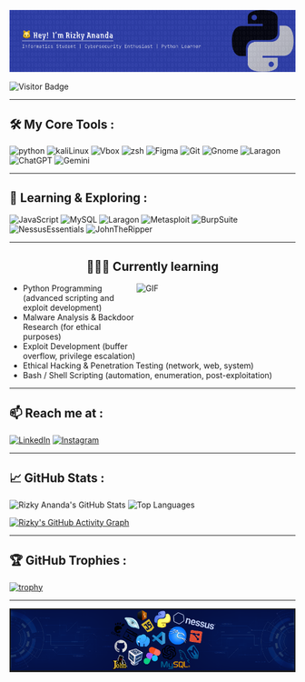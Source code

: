 
![Rizky ananda](img/Figma%20basics%20(1)%20(2).png)

![Visitor Badge](https://komarev.com/ghpvc/?username=rizkyannd&style=for-the-badge)

---
## 🛠️ My Core Tools :
![python](https://img.shields.io/badge/Python-FFD43B?style=for-the-badge&logo=python&logoColor=blue) ![kaliLinux](https://img.shields.io/badge/Kali_Linux-557C94?style=for-the-badge&logo=kali-linux&logoColor=white) ![Vbox](https://img.shields.io/badge/VirtualBox-21416b?style=for-the-badge&logo=VirtualBox&logoColor=white) ![zsh](https://img.shields.io/badge/Zsh-F15A24?style=for-the-badge&logo=Zsh&logoColor=white) ![Figma](https://img.shields.io/badge/Figma-F24E1E?style=for-the-badge&logo=figma&logoColor=white) ![Git](https://img.shields.io/badge/Git-F05032?style=for-the-badge&logo=git&logoColor=white) ![Gnome](https://img.shields.io/badge/Gnome-4A86CF?style=for-the-badge&logo=gnome&logoColor=white) ![Laragon](https://img.shields.io/badge/Laragon-0E83CD?style=for-the-badge&logo=Laragon&logoColor=white) ![ChatGPT](https://img.shields.io/badge/ChatGPT-74aa9c?style=for-the-badge&logo=openai&logoColor=white) ![Gemini](https://img.shields.io/badge/Google%20Gemini-8E75B2?style=for-the-badge&logo=googlegemini&logoColor=white)


---
## 🌱 Learning & Exploring :
![JavaScript](https://img.shields.io/badge/JavaScript-323330?style=for-the-badge&logo=javascript&logoColor=F7DF1E) ![MySQL](https://img.shields.io/badge/MySQL-005C84?style=for-the-badge&logo=mysql&logoColor=white) ![Laragon](https://img.shields.io/badge/Laragon-0E83CD?style=for-the-badge&logo=Laragon&logoColor=white) ![Metasploit](https://img.shields.io/badge/metasploit-2596CD?style=for-the-badge&logo=metasploit&logoColor=white) ![BurpSuite](https://img.shields.io/badge/burpsuite-FF6633?style=for-the-badge&logo=burpsuite&logoColor=white) ![NessusEssentials](https://img.shields.io/badge/Nessus_Essentials-0067FF?style=for-the-badge) ![JohnTheRipper](https://img.shields.io/badge/John_the_Ripper-FFD700?style=for-the-badge)




---
<h2 align="center">🧑🏻‍💻 Currently learning</h2>

<img align="right" height="120" width="280" alt="GIF" src="https://gifdb.com/images/high/animaniacs-system-engineer-7gkf7qabxm62lj47.webp"/>


- Python Programming (advanced scripting and exploit development)
- Malware Analysis & Backdoor Research (for ethical purposes)
- Exploit Development (buffer overflow, privilege escalation)
- Ethical Hacking & Penetration Testing (network, web, system)
- Bash / Shell Scripting (automation, enumeration, post-exploitation)



---
## 📫 Reach me at :
[![LinkedIn](https://img.shields.io/badge/LinkedIn-0077B5?style=for-the-badge&logo=linkedin&logoColor=white)](https://www.linkedin.com/in/rizky-ananda-b1bb07342/) [![Instagram](https://img.shields.io/badge/Instagram-E4405F?style=for-the-badge&logo=instagram&logoColor=white)](https://www.instagram.com/kyrizky.a/)

---
## 📈 GitHub Stats :

![Rizky Ananda's GitHub Stats](https://github-readme-stats.vercel.app/api?username=rizkyannd&show_icons=true&bg_color=000000&title_color=00bfff&text_color=ffffff&icon_color=00bfff) ![Top Languages](https://github-readme-stats.vercel.app/api/top-langs/?username=rizkyannd&layout=compact&bg_color=000000&title_color=00bfff&text_color=ffffff)


[![Rizky's GitHub Activity Graph](https://github-readme-activity-graph.vercel.app/graph?username=rizkyannd&bg_color=000000&color=00bfff&line=00bfff&point=00bfff&area=true&hide_border=true)](https://github.com/Ashutosh00710/github-readme-activity-graph)


---
## 🏆 GitHub Trophies :
[![trophy](https://github-profile-trophy.vercel.app/?username=rizkyannd&theme=radical)](https://github.com/ryo-ma/github-profile-trophy)


---
![Logo Tools](img/Untitled%20(3).png)